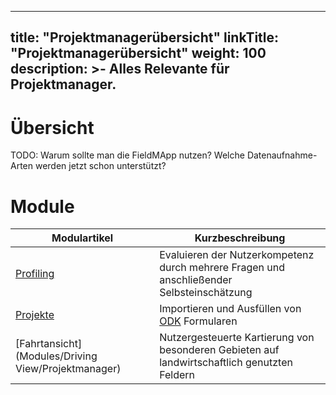 
---
title: "Projektmanagerübersicht"
linkTitle: "Projektmanagerübersicht"
weight: 100
description: >-
     Alles Relevante für Projektmanager.
---

# Übersicht

TODO: Warum sollte man die FieldMApp nutzen? Welche Datenaufnahme-Arten werden jetzt schon unterstützt?

# Module

| Modulartikel | Kurzbeschreibung |
| ------ | ----- |
| [Profiling](Modules/Profiling/Projektmanager) | Evaluieren der Nutzerkompetenz durch mehrere Fragen und anschließender Selbsteinschätzung |
| [Projekte](Modules/Projekte/Projektmanager) | Importieren und Ausfüllen von [ODK](https://getodk.org/) Formularen |
|  [Fahrtansicht](Modules/Driving View/Projektmanager) | Nutzergesteuerte Kartierung von besonderen Gebieten auf landwirtschaftlich genutzten Feldern |